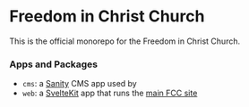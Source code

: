 # Freedom in Christ Church

This is the official monorepo for the Freedom in Christ Church.

### Apps and Packages

- `cms`: a [Sanity](https://sanity.io/) CMS app used by
- `web`: a [SvelteKit](https://kit.svelte.dev/) app that runs the [main FCC site](https://sauga.church)
